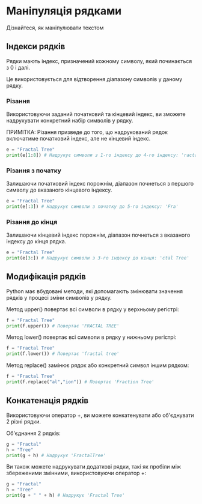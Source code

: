 # Маніпуляція рядками
Дізнайтеся, як маніпулювати текстом

## Індекси рядків

Рядки мають індекс, призначений кожному символу, який починається з 0 і далі.

Це використовується для відтворення діапазону символів у даному рядку.

### Різання
Використовуючи заданий початковий та кінцевий індекс, ви зможете надрукувати конкретний набір символів у рядку.

ПРИМІТКА: Різання призведе до того, що надрукований рядок включатиме початковий індекс, але не кінцевий індекс.

```python
e = "Fractal Tree"
print(e[1:8]) # Надрукує символи з 1-го індексу до 4-го індексу: 'ractal '
```

### Різання з початку
Залишаючи початковий індекс порожнім, діапазон почнеться з першого символу до вказаного кінцевого індексу.

```python
e = "Fractal Tree"
print(e[:3]) # Надрукує символи з початку до 5-го індексу: 'Fra'
```

### Різання до кінця
Залишаючи кінцевий індекс порожнім, діапазон почнеться з вказаного індексу до кінця рядка.

```python
e = "Fractal Tree"
print(e[3:]) # Надрукує символи з 3-го індексу до кінця: 'ctal Tree'
```

## Модифікація рядків
Python має вбудовані методи, які допомагають змінювати значення рядків у процесі зміни символів у рядку.

Метод upper() повертає всі символи в рядку у верхньому регістрі:
```python
f = "Fractal Tree"
print(f.upper()) # Повертає 'FRACTAL TREE'
```

Метод lower() повертає всі символи в рядку у нижньому регістрі:
```python
f = "Fractal Tree"
print(f.lower()) # Повертає 'fractal tree'
```

Метод replace() замінює рядок або конкретний символ іншим рядком:
```python
f = "Fractal Tree"
print(f.replace("al","ion")) # Повертає 'Fraction Tree'
```
## Конкатенація рядків
Використовуючи оператор +, ви можете конкатенувати або об'єднувати 2 різні рядки.

Об'єднання 2 рядків:
```python
g = "Fractal"
h = "Tree"
print(g + h) # Надрукує 'FractalTree'
```

Ви також можете надрукувати додаткові рядки, такі як пробіли між збереженими змінними, використовуючи оператор +:
```python
g = "Fractal"
h = "Tree"
print(g + " " + h) # Надрукує 'Fractal Tree'
```